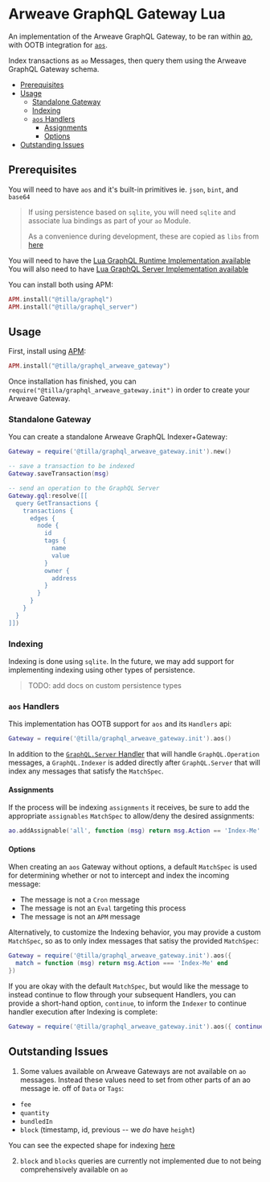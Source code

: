 # Arweave GraphQL Gateway Lua 

An implementation of the Arweave GraphQL Gateway, to be ran within
[ao](https://ao.arweave.dev), with OOTB integration for
[`aos`](https://github.com/permaweb/aos).

Index transactions as `ao` Messages, then query them using the Arweave GraphQL
Gateway schema.

<!-- toc -->

- [Prerequisites](#prerequisites)
- [Usage](#usage)
  - [Standalone Gateway](#standalone-gateway)
  - [Indexing](#indexing)
  - [`aos` Handlers](#aos-handlers)
    - [Assignments](#assignments)
    - [Options](#options)
- [Outstanding Issues](#outstanding-issues)

<!-- tocstop -->

## Prerequisites

You will need to have `aos` and it's built-in primitives ie. `json`, `bint`, and
`base64`

> If using persistence based on `sqlite`, you will need `sqlite` and associate
> lua bindings as part of your `ao` Module.
>
> As a convenience during development, these are copied as `libs` from
> [here](../../ao_libs)

You will need to have the
[Lua GraphQL Runtime Implementation available](../runtime) You will also need to
have [Lua GraphQL Server Implementation available](../server/)

You can install both using APM:

```lua
APM.install("@tilla/graphql")
APM.install("@tilla/graphql_server")
```

## Usage

First, install using [APM](https://apm.betteridea.dev/):

```lua
APM.install("@tilla/graphql_arweave_gateway")
```

Once installation has finished, you can
`require("@tilla/graphql_arweave_gateway.init")` in order to create your Arweave
Gateway.

### Standalone Gateway

You can create a standalone Arweave GraphQL Indexer+Gateway:

```lua
Gateway = require('@tilla/graphql_arweave_gateway.init').new()

-- save a transaction to be indexed
Gateway.saveTransaction(msg)

-- send an operation to the GraphQL Server
Gateway.gql:resolve([[
  query GetTransactions {
    transactions {
      edges {
        node {
          id
          tags {
            name
            value
          }
          owner {
            address
          }
        }
      }
    }
  }
]])
```

### Indexing

Indexing is done using `sqlite`. In the future, we may add support for
implementing indexing using other types of persistence.

> TODO: add docs on custom persistence types

### `aos` Handlers

This implementation has OOTB support for `aos` and its `Handlers` api:

```lua
Gateway = require('@tilla/graphql_arweave_gateway.init').aos()
```

In addition to the [`GraphQL.Server` Handler](../server/README.md#aos-handler)
that will handle `GraphQL.Operation` messages, a `GraphQL.Indexer` is added
directly after `GraphQL.Server` that will index any messages that satisfy the
`MatchSpec`.

#### Assignments

If the process will be indexing `assignments` it receives, be sure to add the appropriate
`assignables` `MatchSpec` to allow/deny the desired assignments:

```lua
ao.addAssignable('all', function (msg) return msg.Action == 'Index-Me' end)
```

#### Options

When creating an `aos` Gateway without options, a default `MatchSpec` is used
for determining whether or not to intercept and index the incoming message:

- The message is not a `Cron` message
- The message is not an `Eval` targeting this process
- The message is not an `APM` message

Alternatively, to customize the Indexing behavior, you may provide a custom
`MatchSpec`, so as to only index messages that satisy the provided `MatchSpec`:

```lua
Gateway = require('@tilla/graphql_arweave_gateway.init').aos({
  match = function (msg) return msg.Action === 'Index-Me' end
})
```

If you are okay with the default `MatchSpec`, but would like the message to
instead continue to flow through your subsequent Handlers, you can provide a
short-hand option, `continue`, to inform the `Indexer` to continue handler
execution after Indexing is complete:

```lua
Gateway = require('@tilla/graphql_arweave_gateway.init').aos({ continue = true })
```

## Outstanding Issues

1. Some values available on Arweave Gateways are not available on `ao` messages. Instead these values need to set from other parts of an ao message ie. off of `Data` or `Tags`:

- `fee`
- `quantity`
- `bundledIn`
- `block` (timestamp, id, previous -- we _do_ have `height`)

You can see the expected shape for indexing [here](https://github.com/TillaTheHun0/aos-graphql/blob/251a4020bdb0fc369792d5582c44a795ccf63502/packages/gateway/api.lua#L54)

2. `block` and `blocks` queries are currently not implemented due to not being
   comprehensively available on `ao`
